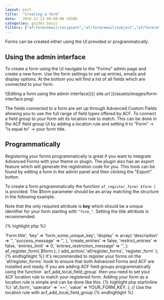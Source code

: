 ```yaml
---
layout: post
title:  "Creating a form"
date:   2016-12-23 00:00:00 +0100
categories: guides basic
filters: ["af/form/email/recipient","af/form/email/subject","af/form/email/content","af/form/email/attachments","af/form/email/headers"]
---
```


Forms can be created either using the UI provided or programmatically.

## Using the admin interface

To create a form using the UI navigate to the "Forms" admin page and create a new form. Use the form settings to set up entries, emails and display options. At the bottom you will find a list of all fields which are connected to your form.

![Editing a form using the admin interface]({{ site.url }}/assets/images/form-interface.png)

The fields connected to a form are set up through Advanced Custom Fields allowing you to use the full range of field types offered by ACF. To connect a field group to your form set its location rule to match. This can be done in the ACF field group UI by adding a location rule and setting it to "Form" -> "is equal to" -> your form title.

## Programmatically

Registering your forms programmatically is great if you want to integrate Advanced Forms with your theme or plugin. The plugin also has an export feature which will generate the registration code for you. This tools can be found by editing a form in the admin panel and then clicking the "Export" button.

To create a form programmatically the function `af_register_form( $form )` is provided. The $form parameter should be an array matching the structure in the following example.

Note that the only required attribute is **key** which should be a unique identifier for your form starting with `"form_"`. Setting the title attribute is recommended.

{% highlight php %}
<?php

function register_form() {
	$form = array(
	    'title' => 'Form title',
	    'key' => 'form_some_unique_key',
	    'display' => array(
	        'description' => '',
	        'success_message' => '',
	    ),
	    'create_entries' => false,
	    'restrict_entries' => false,
	    'entries_limit' => 0,
	    'entries_restriction_message' => '',
	);
	
	af_register_form( $form );
}
add_action( 'af/register_forms', 'register_form' );

{% endhighlight %}

It's recommended to register your forms on the `af/register_forms` hook to ensure that both Advanced Forms and ACF are installed and ready.

If you are adding ACF field groups programmatically using the function `acf_add_local_field_group` then you need to set your ACF location rule to match your registered form. Adding your form as a location rule is simple and can be done like this:

{% highlight php startinline %}
<?php

$acf_location_rule = array (
    'param' => 'af_form',
    'operator' => '==',
    'value' => YOUR_FORM_KEY,
);

// Use the location rule with acf_add_local_field_group

{% endhighlight %}
